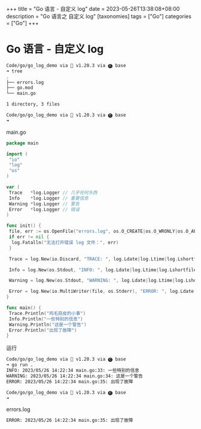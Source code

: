 +++
title = "Go 语言 - 自定义 log"
date = 2023-05-26T13:38:08+08:00
description = "Go 语言之 自定义 log"
[taxonomies]
tags = ["Go"]
categories = ["Go"]
+++

# Go 语言 - 自定义 log

```bash
Code/go/go_log_demo via 🐹 v1.20.3 via 🅒 base 
➜ tree
.
├── errors.log
├── go.mod
└── main.go

1 directory, 3 files

Code/go/go_log_demo via 🐹 v1.20.3 via 🅒 base 
➜ 
```

main.go

```go
package main

import (
 "io"
 "log"
 "os"
)

var (
 Trace   *log.Logger // 几乎任何东西
 Info    *log.Logger // 重要信息
 Warning *log.Logger // 警告
 Error   *log.Logger // 错误
)

func init() {
 file, err := os.OpenFile("errors.log", os.O_CREATE|os.O_WRONLY|os.O_APPEND, 0666)
 if err != nil {
  log.Fatalln("无法打开错误 log 文件：", err)
 }

 Trace = log.New(io.Discard, "TRACE: ", log.Ldate|log.Ltime|log.Lshortfile)

 Info = log.New(os.Stdout, "INFO: ", log.Ldate|log.Ltime|log.Lshortfile)

 Warning = log.New(os.Stdout, "WARNING: ", log.Ldate|log.Ltime|log.Lshortfile)

 Error = log.New(io.MultiWriter(file, os.Stderr), "ERROR: ", log.Ldate|log.Ltime|log.Lshortfile)
}

func main() {
 Trace.Println("鸡毛蒜皮的小事")
 Info.Println("一些特别的信息")
 Warning.Println("这是一个警告")
 Error.Println("出现了故障")
}

```

运行

```bash
Code/go/go_log_demo via 🐹 v1.20.3 via 🅒 base 
➜ go run .               
INFO: 2023/05/26 14:22:34 main.go:33: 一些特别的信息
WARNING: 2023/05/26 14:22:34 main.go:34: 这是一个警告
ERROR: 2023/05/26 14:22:34 main.go:35: 出现了故障

Code/go/go_log_demo via 🐹 v1.20.3 via 🅒 base 
➜ 
```

errors.log

```bash
ERROR: 2023/05/26 14:22:34 main.go:35: 出现了故障

```
